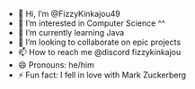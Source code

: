 - 👋 Hi, I’m @FizzyKinkajou49
- 👀 I’m interested in Computer Science ^^
- 🌱 I’m currently learning Java
- 💞️ I’m looking to collaborate on epic projects
- 📫 How to reach me @discord fizzykinkajou
- 😄 Pronouns: he/him
- ⚡ Fun fact: I fell in love with Mark Zuckerberg

<!---
FizzyKinkajou49/FizzyKinkajou49 is a ✨ special ✨ repository because its `README.md` (this file) appears on your GitHub profile.
You can click the Preview link to take a look at your changes.
--->
